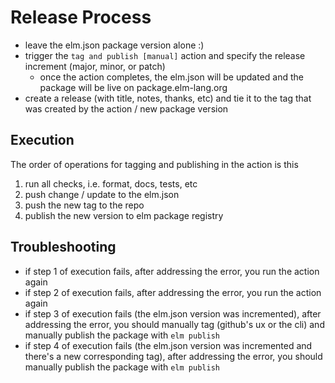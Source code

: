 # Release Process

- leave the elm.json package version alone :)
- trigger the `tag and publish [manual]` action and specify the release increment (major, minor, or patch)
  - once the action completes, the elm.json will be updated and the package will be live on package.elm-lang.org
- create a release (with title, notes, thanks, etc) and tie it to the tag that was created by the action / new package version

## Execution

The order of operations for tagging and publishing in the action is this

1. run all checks, i.e. format, docs, tests, etc
1. push change / update to the elm.json
1. push the new tag to the repo
1. publish the new version to elm package registry

## Troubleshooting

- if step 1 of execution fails, after addressing the error, you run the action again
- if step 2 of execution fails, after addressing the error, you run the action again
- if step 3 of execution fails (the elm.json version was incremented), after addressing the error, you should manually tag (github's ux or the cli) and manually publish the package with `elm publish`
- if step 4 of execution fails (the elm.json version was incremented and there's a new corresponding tag), after addressing the error, you should manually publish the package  with `elm publish`
